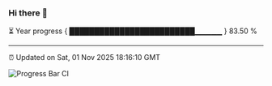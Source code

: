 ### Hi there 👋

⏳ Year progress { █████████████████████████▁▁▁▁▁ } 83.50 %

---

⏰ Updated on Sat, 01 Nov 2025 18:16:10 GMT

![Progress Bar CI](https://github.com/code-lakshay/GitHub-Actions-Demo/workflows/Progress%20Bar%20CI/badge.svg)
